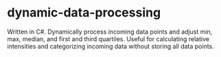 # dynamic-data-processing
Written in C#. Dynamically process incoming data points and adjust min, max, median, and first and third quartiles. Useful for calculating relative intensities and categorizing incoming data without storing all data points. 
